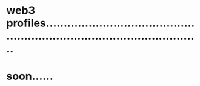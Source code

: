 # web3 profiles.................................................................................................
# soon......
